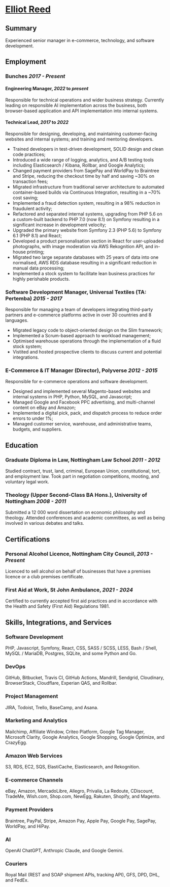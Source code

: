 # [Elliot Reed](https://www.elliotjreed.com?utm_source=cv)

## Summary

Experienced senior manager in e-commerce, technology, and software development.

## Employment

### Bunches _2017 - Present_

#### **Engineering Manager**, _2022_ to _present_

Responsible for technical operations and wider business strategy. Currently leading on responsible AI implementation across the business, both browser-based application and API implementation into internal systems.

#### **Technical Lead**, _2017_ to _2022_

Responsible for designing, developing, and maintaining customer-facing websites and internal systems; and training and mentoring developers.

- Trained developers in test-driven development, SOLID design and clean code practices;
- Introduced a wide range of logging, analytics, and A/B testing tools including Elasticsearch / Kibana, Rollbar, and Google Analytics;
- Changed payment providers from SagePay and WorldPay to Braintree and Stripe, reducing the checkout time by half and saving ~30% on transaction fees;
- Migrated infrastructure from traditional server architecture to automated container-based builds via Continuous Integration, resulting in a ~70% cost saving;
- Implemented a fraud detection system, resulting in a 98% reduction in fraudulent activity;
- Refactored and separated internal systems, upgrading from PHP 5.6 on a custom-built backend to PHP 7.0 (now 8.1) on Symfony resulting in a significant increase in development velocity;
- Upgraded the primary website from Symfony 2.3 (PHP 5.6) to Symfony 6.1 (PHP 8.1) and React;
- Developed a product personalisation section in React for user-uploaded photographs, with image moderation via AWS Rekognition API, and in-house printing;
- Migrated two large separate databases with 25 years of data into one normalised, AWS RDS database resulting in a significant reduction in manual data processing; 
- Implemented a stock system to facilitate lean business practices for highly perishable products.

### **Software Development Manager**, Universal Textiles (TA: Pertemba) _2015 - 2017_

Responsible for managing a team of developers integrating third-party partners and e-commerce platforms active in over 30 countries and 8 languages.

- Migrated legacy code to object-oriented design on the Slim framework;
- Implemented a Scrum-based approach to workload management;
- Optimised warehouse operations through the implementation of a fluid stock system;
- Vistited and hosted prospective clients to discuss current and potential integrations.

### **E-Commerce & IT Manager (Director)**, Polyverse _2012 - 2015_

Responsible for e-commerce operations and software development.

- Designed and implemented several Magento-based websites and internal systems in PHP, Python, MySQL, and Javascript;
- Managed Google and Facebook PPC advertising, and multi-channel content on eBay and Amazon;
- Implemented a digital pick, pack, and dispatch process to reduce order errors to under 1%;
- Managed customer service, warehouse, and administrative teams, budgets, and suppliers.

## Education

### **Graduate Diploma in Law**, Nottingham Law School _2011 - 2012_

Studied contract, trust, land, criminal, European Union, constitutional, tort, and employment law.
Took part in negotiation competitions, mooting, and voluntary legal work.

### **Theology (Upper Second-Class BA Hons.)**, University of Nottingham _2008 - 2011_

Submitted a 12 000 word dissertation on economic philosophy and theology.
Attended conferences and academic committees, as well as being involved in various debates and talks.

## Certifications

### **Personal Alcohol Licence**, Nottingham City Council, _2013 - Present_

Licenced to sell alcohol on behalf of businesses that have a premises licence or a club premises certificate.

### **First Aid at Work**, St John Ambulance, _2021 - 2024_

Certified to currently accepted first aid practices and in accordance with the Health and Safety (First Aid) Regulations 1981.

## Skills, Integrations, and Services

### Software Development

PHP, Javascript, Symfony, React, CSS, SASS / SCSS, LESS, Bash / Shell, MySQL / MariaDB, Postgres, SQLite, and some Python and Go.

### DevOps

GitHub, Bitbucket, Travis CI, GitHub Actions, Mandrill, Sendgrid, Cloudinary, BrowserStack, Cloudflare, Experian QAS, and Rollbar.

### Project Management

JIRA, Todoist, Trello, BaseCamp, and Asana.

### Marketing and Analytics

Mailchimp, Affiliate Window, Criteo Platform, Google Tag Manager, Microsoft Clarity, Google Analytics, Google Shopping, Google Optimize, and CrazyEgg.

### Amazon Web Services

S3, RDS, EC2, SQS, ElastiCache, Elasticsearch, and Rekognition.

### E-commerce Channels

eBay, Amazon, MercadoLibre, Allegro, Privalia, La Redoute, CDiscount, TradeMe, Wish.com, Shop.com, NewEgg, Rakuten, Shopify, and Magento.

### Payment Providers

Braintree, PayPal, Stripe, Amazon Pay, Apple Pay, Google Pay, SagePay, WorldPay, and HiPay.

### AI

OpenAI ChatGPT, Anthropic Claude, and Google Gemini.

### Couriers

Royal Mail (REST and SOAP shipment APIs, tracking API), GFS, DPD, DHL, and FedEx.

